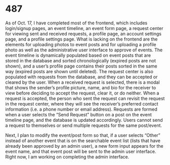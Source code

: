 # 487

As of Oct. 17, I have completed most of the frontend, which includes login/signup pages, an event timeline, an event form page, a request center for viewing sent and received requests, a profile page, an account settings page, and a profile settings page. What is lacking on the frontend are the elements for uploading photos to event posts and for uploading a profile photo as well as the administrative user interface to approve of events. The event timeline is dynamically populated based on event posts that are stored in the database and sorted chronologically (expired posts are not shown), and a user’s profile page contains their posts sorted in the same way (expired posts are shown until deleted). The request center is also populated with requests from the database, and they can be accepted or cleared by the user. When a received request is selected, there is a modal that shows the sender’s profile picture, name, and bio for the receiver to view before deciding to accept the request, clear it, or do neither. When a request is accepted, the person who sent the request can revisit the request in the request center, where they will see the receiver’s preferred contact information (i.e. a phone number or email address). Requests are formed when a user selects the “Send Request” button on a post on the event timeline page, and the database is updated accordingly. Users cannot send a request to themselves or send multiple requests for the same post/event. 

Next, I plan to modify the event/post form so that, if a user selects “Other” instead of another event that is on the searchable event list (lists that have already been approved by an admin user), a new form input appears for the event name, and that event post will be sent to the admin user interface. Right now, I am working on completing the admin interface. 
